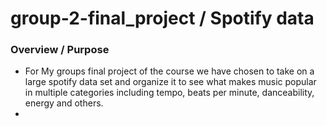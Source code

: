 # group-2-final_project / Spotify data 

### Overview / Purpose
  - For My groups final project of the course we have chosen to take on a large spotify data set and organize it to see what makes music popular in multiple categories including tempo, beats per minute, danceability, energy and others. 
  -

###
